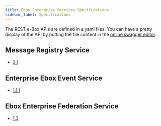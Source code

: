 ```yaml
---
title: Ebox Enterprise Services Specifications
sidebar_label: Specifications
---
```

The REST e-Box APIs are defined in a yaml files.
You can have a pretty display of the API by putting the file content in the [online swagger editor](https://editor.swagger.io/).


## Message Registry Service
- [2.1](/openapi/e-Box-Enterprise-swagger-v2.1-AP-Public.yaml)

## Enterprise Ebox Event Service
- [1.1.1](/openapi/ebox-enterprise-event-api-1.1.1.yaml)

## Ebox Enterprise Federation Service
- [1.3](/openapi/ebox-federation-1.3.yaml)